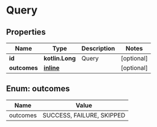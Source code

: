
# Query

## Properties
Name | Type | Description | Notes
------------ | ------------- | ------------- | -------------
**id** | **kotlin.Long** | Query |  [optional]
**outcomes** | [**inline**](#kotlin.collections.List&lt;Outcomes&gt;) |  |  [optional]


<a id="kotlin.collections.List<Outcomes>"></a>
## Enum: outcomes
Name | Value
---- | -----
outcomes | SUCCESS, FAILURE, SKIPPED



